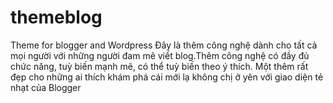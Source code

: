 # themeblog
Theme for blogger and Wordpress
Đây là thêm công nghệ dành cho tất cả mọi người với những người đam mê viết blog.Thêm công nghệ có đầy đủ chức năng, tuỳ biến mạnh mẽ, có thể tuỳ biến theo ý thích. Một thêm rất đẹp cho những ai thích khám phá cái mới lạ không chị ở yên với giao diện tẻ nhạt của Blogger
